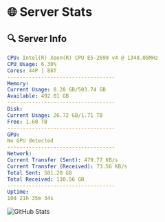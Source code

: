# 🌐 Server Stats
## 🔍 Server Info
```yaml
CPU: Intel(R) Xeon(R) CPU E5-2699 v4 @ 1348.05MHz
CPU Usage: 6.30%
Cores: 44P | 88T
-----------------------------------
Memory:
Current Usage: 8.28 GB/503.74 GB
Available: 492.01 GB
-----------------------------------
Disk:
Current Usage: 26.72 GB/1.71 TB
Free: 1.60 TB
-----------------------------------
GPU:
No GPU detected
-----------------------------------
Network:
Current Transfer (Sent): 479.77 KB/s
Current Transfer (Received): 73.56 KB/s
Total Sent: 581.20 GB
Total Received: 130.56 GB
-----------------------------------
Uptime:
10d 21h 35m 34s
```
![GitHub Stats](https://img.shields.io/badge/Updated-2025-04-30_14:44:22-blue)